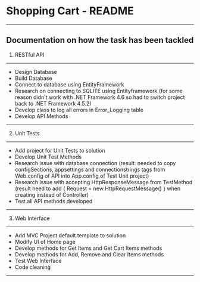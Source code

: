 # Shopping Cart - README

-------------------------------------------
Documentation on how the task has been tackled
-------------------------------------------

1. RESTful API
-------------------------------------------
  - Design Database
  - Build Database
  - Connect to database using EntityFramework
  - Research on connecting to SQLITE using Entityframework (for some reason didn't work with .NET Framework 4.6 so had to switch project back to .NET Framework 4.5.2)
  - Develop class to log all errors in Error_Logging table
  - Develop API Methods

-------------------------------------------

2. Unit Tests
-------------------------------------------
  - Add project for Unit Tests to solution
  - Develop Unit Test Methods
  - Research issue with database connection (result: needed to copy configSections, appsettings and connectionstrings tags from Web.config of API into App.config of Test Unit project)
  - Research issue with accepting HttpResponseMessage from TestMethod (result need to add { Request = new HttpRequestMessage() } when creating instead of Controller)
  - Test all API methods developed

-------------------------------------------
  
3. Web Interface
-------------------------------------------

  - Add MVC Project default template to solution
  - Modify UI of Home page
  - Develop methods for Get Items and Get Cart Items methods
  - Develop methods for Add, Remove and Clear Items methods
  - Test Web Interface
  - Code cleaning

-------------------------------------------
